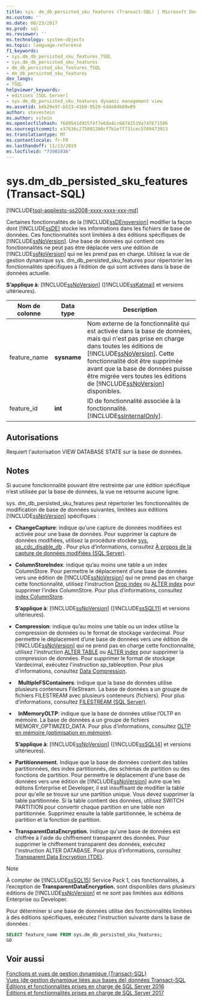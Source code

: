 ```yaml
---
title: sys. dm_db_persisted_sku_features (Transact-SQL) | Microsoft Docs
ms.custom: ''
ms.date: 08/23/2017
ms.prod: sql
ms.reviewer: ''
ms.technology: system-objects
ms.topic: language-reference
f1_keywords:
- sys.dm_db_persisted_sku_features_TSQL
- sys.dm_db_persisted_sku_features
- dm_db_persisted_sku_features_TSQL
- dm_db_persisted_sku_features
dev_langs:
- TSQL
helpviewer_keywords:
- editions [SQL Server]
- sys.dm_db_persisted_sku_features dynamic management view
ms.assetid: b4b29e97-b523-41b9-9528-6d4e84b89e09
author: stevestein
ms.author: sstein
ms.openlocfilehash: f689541d455f4f7e6da4cc68742519a74f671506
ms.sourcegitcommit: e37636c275002200cf7b1e7f731cec5709473913
ms.translationtype: MT
ms.contentlocale: fr-FR
ms.lasthandoff: 11/13/2019
ms.locfileid: "73981836"
---
```

# <a name="sysdm_db_persisted_sku_features-transact-sql"></a>sys.dm_db_persisted_sku_features (Transact-SQL)
[!INCLUDE[tsql-appliesto-ss2008-xxxx-xxxx-xxx-md](../../includes/tsql-appliesto-ss2008-xxxx-xxxx-xxx-md.md)]

  Certaines fonctionnalités de la [!INCLUDE[ssDEnoversion](../../includes/ssdenoversion-md.md)] modifier la façon dont [!INCLUDE[ssDE](../../includes/ssde-md.md)] stocke les informations dans les fichiers de base de données. Ces fonctionnalités sont limitées à des éditions spécifiques de [!INCLUDE[ssNoVersion](../../includes/ssnoversion-md.md)]. Une base de données qui contient ces fonctionnalités ne peut pas être déplacée vers une édition de [!INCLUDE[ssNoVersion](../../includes/ssnoversion-md.md)] qui ne les prend pas en charge. Utilisez la vue de gestion dynamique sys. dm_db_persisted_sku_features pour répertorier les fonctionnalités spécifiques à l’édition de qui sont activées dans la base de données actuelle.
  
**S’applique à**: [!INCLUDE[ssNoVersion](../../includes/ssnoversion-md.md)] ([!INCLUDE[ssKatmai](../../includes/sskatmai-md.md)] et versions ultérieures).
  
|Nom de colonne|Data type|Description|  
|-----------------|---------------|-----------------|  
|feature_name|**sysname**|Nom externe de la fonctionnalité qui est activée dans la base de données, mais qui n'est pas prise en charge dans toutes les éditions de [!INCLUDE[ssNoVersion](../../includes/ssnoversion-md.md)]. Cette fonctionnalité doit être supprimée avant que la base de données puisse être migrée vers toutes les éditions de [!INCLUDE[ssNoVersion](../../includes/ssnoversion-md.md)] disponibles.|  
|feature_id|**int**|ID de fonctionnalité associée à la fonctionnalité. [!INCLUDE[ssInternalOnly](../../includes/ssinternalonly-md.md)].|  
  
## <a name="permissions"></a>Autorisations  
 Requiert l'autorisation VIEW DATABASE STATE sur la base de données.  
  
## <a name="remarks"></a>Notes  
 Si aucune fonctionnalité pouvant être restreinte par une édition spécifique n’est utilisée par la base de données, la vue ne retourne aucune ligne.  
  
 sys. dm_db_persisted_sku_features peut répertorier les fonctionnalités de modification de base de données suivantes, limitées aux éditions [!INCLUDE[ssNoVersion](../../includes/ssnoversion-md.md)] spécifiques :  
  
-   **ChangeCapture**: indique qu’une capture de données modifiées est activée pour une base de données. Pour supprimer la capture de données modifiées, utilisez la procédure stockée [sys. sp_cdc_disable_db](../../relational-databases/system-stored-procedures/sys-sp-cdc-disable-db-transact-sql.md) . Pour plus d’informations, consultez [À propos de la capture de données modifiées &#40;SQL Server&#41;](../../relational-databases/track-changes/about-change-data-capture-sql-server.md).  
  
-   **ColumnStoreIndex**: indique qu’au moins une table a un index ColumnStore. Pour permettre le déplacement d’une base de données vers une édition de [!INCLUDE[ssNoVersion](../../includes/ssnoversion-md.md)] qui ne prend pas en charge cette fonctionnalité, utilisez l’instruction [Drop index](../../t-sql/statements/drop-index-transact-sql.md) ou [ALTER index](../../t-sql/statements/alter-index-transact-sql.md) pour supprimer l’index ColumnStore. Pour plus d’informations, consultez [index ColumnStore](../../relational-databases/indexes/columnstore-indexes-overview.md).  
  
    **S’applique à**: [!INCLUDE[ssNoVersion](../../includes/ssnoversion-md.md)] ([!INCLUDE[ssSQL11](../../includes/sssql11-md.md)] et versions ultérieures).  
  
-   **Compression**: indique qu’au moins une table ou un index utilise la compression de données ou le format de stockage vardecimal. Pour permettre le déplacement d’une base de données vers une édition de [!INCLUDE[ssNoVersion](../../includes/ssnoversion-md.md)] qui ne prend pas en charge cette fonctionnalité, utilisez l’instruction [ALTER TABLE](../../t-sql/statements/alter-table-transact-sql.md) ou [ALTER index](../../t-sql/statements/alter-index-transact-sql.md) pour supprimer la compression de données. Pour supprimer le format de stockage Vardecimal, exécutez l'instruction sp_tableoption. Pour plus d'informations, consultez [Data Compression](../../relational-databases/data-compression/data-compression.md).  
  
-   **MultipleFSContainers**: indique que la base de données utilise plusieurs conteneurs FileStream. La base de données a un groupe de fichiers FILESTREAM avec plusieurs conteneurs (fichiers). Pour plus d’informations, consultez [FILESTREAM &#40;SQL Server&#41;](../../relational-databases/blob/filestream-sql-server.md).  
  
-   **InMemoryOLTP**: indique que la base de données utilise l’OLTP en mémoire. La base de données a un groupe de fichiers MEMORY_OPTIMIZED_DATA. Pour plus d’informations, consultez [OLTP en mémoire &#40;optimisation en mémoire&#41;](../../relational-databases/in-memory-oltp/in-memory-oltp-in-memory-optimization.md).  
  
  **S’applique à**: [!INCLUDE[ssNoVersion](../../includes/ssnoversion-md.md)] ([!INCLUDE[ssSQL14](../../includes/sssql14-md.md)] et versions ultérieures). 
  
-   **Partitionnement.** Indique que la base de données contient des tables partitionnées, des index partitionnés, des schémas de partition ou des fonctions de partition. Pour permettre le déplacement d'une base de données vers une édition de [!INCLUDE[ssNoVersion](../../includes/ssnoversion-md.md)] autre que les éditons Enterprise et Developer, il est insuffisant de modifier la table pour qu'elle se trouve sur une partition unique. Vous devez supprimer la table partitionnée. Si la table contient des données, utilisez SWITCH PARTITION pour convertir chaque partition en une table non partitionnée. Supprimez ensuite la table partitionnée, le schéma de partition et la fonction de partition.  
  
-   **TransparentDataEncryption.** Indique qu'une base de données est chiffrée à l'aide du chiffrement transparent des données. Pour supprimer le chiffrement transparent des données, exécutez l'instruction ALTER DATABASE. Pour plus d’informations, consultez [Transparent Data Encryption &#40;TDE&#41;](../../relational-databases/security/encryption/transparent-data-encryption.md).  

> [!NOTE]
> À compter de [!INCLUDE[ssSQL15](../../includes/sssql15-md.md)] Service Pack 1, ces fonctionnalités, à l’exception de **TransparentDataEncryption.** sont disponibles dans plusieurs éditions de [!INCLUDE[ssNoVersion](../../includes/ssnoversion-md.md)] et ne sont pas limitées aux éditions Enterprise ou Developer.

 Pour déterminer si une base de données utilise des fonctionnalités limitées à des éditions spécifiques, exécutez l'instruction suivante dans la base de données :  
  
```sql  
SELECT feature_name FROM sys.dm_db_persisted_sku_features;  
GO  
```  
  
## <a name="see-also"></a>Voir aussi  
 [Fonctions et vues de gestion dynamique &#40;Transact-SQL&#41;](~/relational-databases/system-dynamic-management-views/system-dynamic-management-views.md)   
 [Vues &#40;de gestion dynamique liées aux bases de&#41; données Transact-SQL](../../relational-databases/system-dynamic-management-views/database-related-dynamic-management-views-transact-sql.md)   
 [Éditions et fonctionnalités prises en charge de SQL Server 2016](../../sql-server/editions-and-components-of-sql-server-2016.md)   
 [Éditions et fonctionnalités prises en charge de SQL Server 2017](../../sql-server/editions-and-components-of-sql-server-2017.md)  
  
